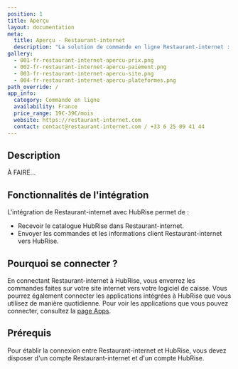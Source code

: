 ```yaml
---
position: 1
title: Aperçu
layout: documentation
meta:
  title: Aperçu - Restaurant-internet
  description: "La solution de commande en ligne Restaurant-internet : aperçu général et fonctionnalités de l'intégration avec HubRise."
gallery:
  - 001-fr-restaurant-internet-apercu-prix.png
  - 002-fr-restaurant-internet-apercu-paiement.png
  - 003-fr-restaurant-internet-apercu-site.png
  - 004-fr-restaurant-internet-apercu-plateformes.png
path_override: /
app_info:
  category: Commande en ligne
  availability: France
  price_range: 19€-39€/mois
  website: https://restaurant-internet.com
  contact: contact@restaurant-internet.com / +33 6 25 09 41 44
---
```


## Description

À FAIRE...

## Fonctionnalités de l'intégration

L'intégration de Restaurant-internet avec HubRise permet de :

- Recevoir le catalogue HubRise dans Restaurant-internet.
- Envoyer les commandes et les informations client Restaurant-internet vers HubRise.

## Pourquoi se connecter ?

En connectant Restaurant-internet à HubRise, vous enverrez les commandes faites sur votre site internet vers votre logiciel de caisse. Vous pourrez également connecter les applications intégrées à HubRise que vous utilisez de manière quotidienne. Pour voir les applications que vous pouvez connecter, consultez la [page Apps](/apps).

## Prérequis

Pour établir la connexion entre Restaurant-internet et HubRise, vous devez disposer d'un compte Restaurant-internet et d'un compte HubRise.